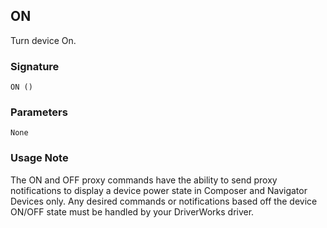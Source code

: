 ## ON

Turn device On.


### Signature

`ON ()`


### Parameters

`None`


### Usage Note

The ON and OFF proxy commands have the ability to send proxy notifications to display a device power state in Composer and Navigator Devices only. Any desired commands or notifications based off the device ON/OFF state must be handled by your DriverWorks driver.